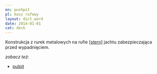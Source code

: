 ```yaml
---
en: pushpit
pl: kosz rufowy
layout: dict_word
date: 2014-01-01
cat: deck
---
```


Konstrukcja z rurek metalowych na rufie [[stern](/dict/s/stern/)] jachtu zabezpieczająca przed wypadnięciem.

*zobacz też:*

* [pulpit](/dict/p/pulpit/)